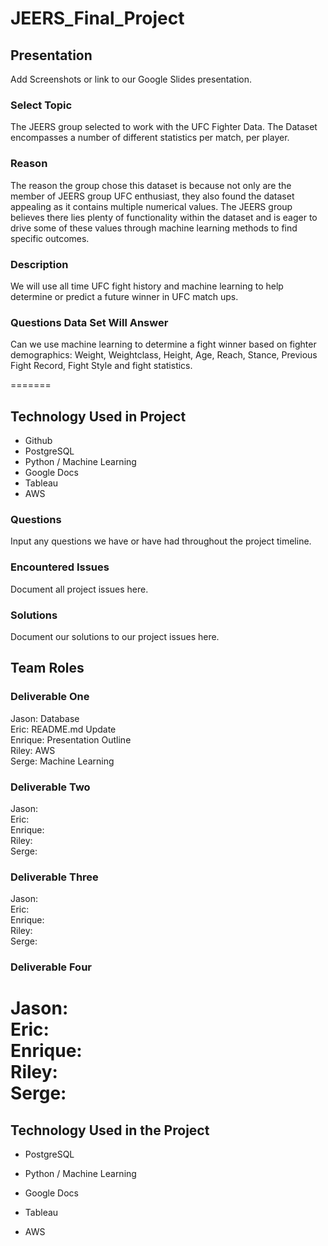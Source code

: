 # JEERS_Final_Project



## Presentation
Add Screenshots or link to our Google Slides presentation.

### Select Topic

The JEERS group selected to work with the UFC Fighter Data. The Dataset encompasses a number of different statistics per match, per player.

### Reason

The reason the group chose this dataset is because not only are the member of JEERS group UFC enthusiast, they also found the dataset appealing as it contains multiple numerical values. The JEERS group believes there lies plenty of functionality within the dataset and is eager to drive some of these values through machine learning methods to find specific outcomes.
 
### Description

We will use all time UFC fight history and machine learning to help determine or predict a future winner in UFC match ups.

### Questions Data Set Will Answer

Can we use machine learning to determine a fight winner based on fighter demographics: Weight, Weightclass, Height, Age, Reach, Stance, Previous Fight Record, Fight Style and fight statistics.

=======

## Technology Used in Project
- Github
- PostgreSQL
- Python / Machine Learning
- Google Docs
- Tableau
- AWS

### Questions
Input any questions we have or have had throughout the project timeline.

### Encountered Issues
Document all project issues here.

### Solutions
Document our solutions to our project issues here.

## Team Roles

### Deliverable One
Jason: Database  
Eric: README.md Update  
Enrique: Presentation Outline  
Riley: AWS  
Serge: Machine Learning  

### Deliverable Two
Jason:  
Eric:  
Enrique:  
Riley:  
Serge:  

### Deliverable Three
Jason:  
Eric:  
Enrique:  
Riley:  
Serge:  

### Deliverable Four
Jason:  
Eric:  
Enrique:  
Riley:  
Serge:  
=======

## Technology Used in the Project

- PostgreSQL

- Python / Machine Learning

- Google Docs

- Tableau

- AWS
